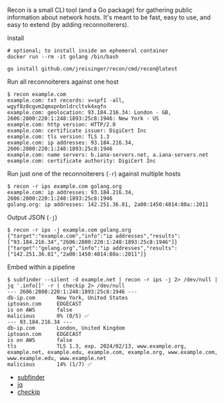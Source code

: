 Recon is a small CLI tool (and a Go package) for gathering public information about network hosts. It's meant to be fast, easy to use, and easy to extend (by adding reconnoiterers).

Install

```
# optional; to install inside an ephemeral container
docker run --rm -it golang /bin/bash

go install github.com/jreisinger/recon/cmd/recon@latest
```

Run all reconnoiterers against one host

```
$ recon example.com
example.com: txt records: v=spf1 -all, wgyf8z8cgvm2qmxpnbnldrcltvk4xqfn
example.com: geolocation: 93.184.216.34: London - GB, 2606:2800:220:1:248:1893:25c8:1946: New York - US
example.com: http version: HTTP/2.0
example.com: certificate issuer: DigiCert Inc
example.com: tls version: TLS 1.3
example.com: ip addresses: 93.184.216.34, 2606:2800:220:1:248:1893:25c8:1946
example.com: name servers: b.iana-servers.net, a.iana-servers.net
example.com: certificate authority: DigiCert Inc
```

Run just one of the reconnoiterers (`-r`) against multiple hosts

```
$ recon -r ips example.com golang.org
example.com: ip addresses: 93.184.216.34, 2606:2800:220:1:248:1893:25c8:1946
golang.org: ip addresses: 142.251.36.81, 2a00:1450:4014:80a::2011
```

Output JSON (`-j`)

```
$ recon -r ips -j example.com golang.org
{"target":"example.com","info":"ip addresses","results":["93.184.216.34","2606:2800:220:1:248:1893:25c8:1946"]}
{"target":"golang.org","info":"ip addresses","results":["142.251.36.81","2a00:1450:4014:80a::2011"]}
```

Embed within a pipeline

```
$ subfinder --silent -d example.net | recon -r ips -j 2> /dev/null | jq '.info[]' -r | checkip 2> /dev/null                                            
--- 2606:2800:220:1:248:1893:25c8:1946 ---
db-ip.com       New York, United States
iptoasn.com     EDGECAST
is on AWS       false
malicious       0% (0/5) ✅
--- 93.184.216.34 ---
db-ip.com       London, United Kingdom
iptoasn.com     EDGECAST
is on AWS       false
tls             TLS 1.3, exp. 2024/02/13, www.example.org, example.net, example.edu, example.com, example.org, www.example.com, www.example.edu, www.example.net
malicious       14% (1/7) ✅
```

- [subfinder](https://github.com/projectdiscovery/subfinder)
- [jq](https://jqlang.github.io/jq/)
- [checkip](https://github.com/jreisinger/checkip)
